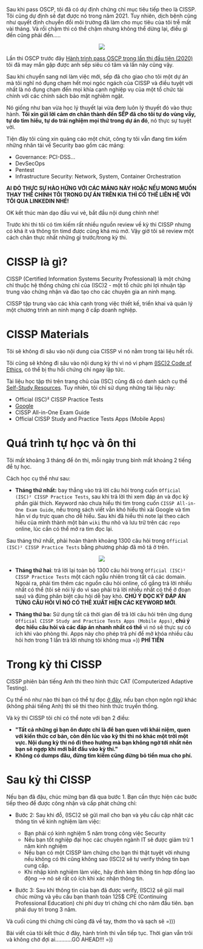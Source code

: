 Sau khi pass OSCP, tôi đã có dự định chứng chỉ mục tiêu tiếp theo là CISSP. Tôi cũng dự định sẽ đạt được nó trong năm 2021. Tuy nhiên, dịch bệnh cũng như quyết định chuyển đổi môi trường đã làm cho mục tiêu của tôi trễ mất vài tháng. Và rồi chậm thì có thể chậm nhưng không thể dừng lại, điều gì đến cũng phải đến.....

<p align="center">
  <img src="https://images.viblo.asia/09066b4d-2cc4-4a2a-9982-75c9e966dd46.png">
</p>

Lần thi OSCP trước đây [Hành trình pass OSCP trong lần thi đầu tiên (2020)](https://viblo.asia/p/hanh-trinh-pass-oscp-trong-lan-thi-dau-tien-2020-924lJmjWZPM) tôi đã may mắn gặp được anh sếp siêu có tâm và lần này cũng vậy.

Sau khi chuyển sang nơi làm việc mới, sếp đã cho giao cho tôi một dự án mà tôi nghĩ nó đụng chạm hết mọi ngóc ngách của CISSP và điều tuyệt vời nhất là nó đụng chạm đến mọi khía cạnh nghiệp vụ của một tổ chức tài chính với các chính sách bảo mật nghiêm ngặt.

Nó giống như bạn vừa học lý thuyết lại vừa đem luôn lý thuyết đó vào thực hành. **Tôi xin gửi lời cảm ơn chân thành đến SẾP đã cho tôi tự do vùng vẫy, tự do tìm hiểu, tự do trải nghiệm mọi thứ trong dự án đó**, nó thực sự tuyệt vời.

Tiện đây tôi cũng xin quảng cáo một chút, công ty tôi vẫn đang tìm kiếm những nhân tài về Security bao gồm các mảng:
- Governance: PCI-DSS...
- DevSecOps
- Pentest
- Infrastructure Security: Network, System, Container Orchestration

**AI ĐÓ THỰC SỰ HÀO HỨNG VỚI CÁC MẢNG NÀY HOẶC NẾU MONG MUỐN THAY THẾ CHÍNH TÔI TRONG DỰ ÁN TRÊN KIA THÌ CÓ THỂ LIÊN HỆ VỚI TÔI QUA LINKEDIN NHÉ!**

OK kết thúc màn dạo đầu vui vẻ, bắt đầu nội dung chính nhé!

Trước khi thi tôi có tìm kiếm rất nhiều nguồn review về kỳ thi CISSP nhưng có khá ít và thông tin timd được cũng khá mù mờ. Vậy giờ tôi sẽ review một cách chân thực nhất những gì trước/trong kỳ thi.

# CISSP là gì?
CISSP (Certified Information Systems Security Professional) là một chứng chỉ thuộc hệ thống chứng chỉ của (ISC)2 - một tổ chức phi lợi nhuận tập trung vào chứng nhận và đào tạo cho các chuyên gia an ninh mạng.

CISSP tập trung vào các khía cạnh trong việc thiết kế, triển khai và quản lý một chương trình an ninh mạng ở cấp doanh nghiệp.

# CISSP Materials
Tôi sẽ không đi sâu vào nội dung của CISSP vì nó nằm trong tài liệu hết rồi.

Tôi cũng sẽ không đi sâu vào nội dung kỳ thi vì nó vi phạm [(ISC)2 Code of Ethics](https://www.isc2.org/Ethics), có thể bị thu hồi chứng chỉ ngay lập tức.

Tài liệu học tập thì trên trang chủ của (ISC) cũng đã có danh sách cụ thể [Self-Study Resources](https://www.isc2.org/Training/Self-Study-Resources). Tuy nhiên, tôi chỉ sử dụng những tài liệu này:
- Official (ISC)² CISSP Practice Tests
- [Google](https://www.google.com)
- CISSP All-in-One Exam Guide
- Official CISSP Study and Practice Tests Apps (Mobile Apps)

# Quá trình tự học và ôn thi
Tôi mất khoảng 3 tháng để ôn thi, mỗi ngày trung bình mất khoảng 2 tiếng để tự học.

Cách học cụ thể như sau:
- **Tháng thứ nhất:** bay thẳng vào trả lời câu hỏi trong cuốn `Official (ISC)² CISSP Practice Tests`, sau khi trả lời thì xem đáp án và đọc kỹ phần giải thích. Keyword nào chưa hiểu thì tìm trong cuốn `CISSP All-in-One Exam Guide`, nếu trong sách viết vẫn khó hiểu thì xài Google và tìm hẳn ví dụ trực quan cho dễ hiểu. Sau khi đã hiểu thì note lại theo cách hiểu của mình thành một bản `wiki` thu nhỏ và lưu trữ trên các `repo` online, lúc cần có thể mở ra tìm đọc lại.

Sau tháng thứ nhất, phải hoàn thành khoảng 1300 câu hỏi trong `Official (ISC)² CISSP Practice Tests` bằng phương pháp đã mô tả ở trên.

<p align="center">
  <img src="https://images.viblo.asia/ad995707-39c9-4f3a-aaa3-364a2bc6600a.png">
</p>

- **Tháng thứ hai**: trả lời lại toàn bộ 1300 câu hỏi trong `Official (ISC)² CISSP Practice Tests` một cách ngẫu nhiên trong tất cả các domain. Ngoài ra, phải tìm thêm các nguồn câu hỏi online, cố gắng trả lời nhiều nhất có thể (tôi sẽ nói lý do vì sao phải trả lời nhiều nhất có thể ở đoạn sau) và đừng phân biệt câu hỏi dễ hay khó. **CHÚ Ý ĐỌC KỸ ĐÁP ÁN TỪNG CÂU HỎI VÌ NÓ CÓ THỂ XUẤT HIỆN CÁC KEYWORD MỚI**.

- **Tháng thứ ba:** Sử dụng tất cả thời gian để trả lời câu hỏi trên ứng dụng `Official CISSP Study and Practice Tests Apps (Mobile Apps)`, **chú ý đọc hiểu câu hỏi và các đáp án nhanh nhất có thể** vì nó sẽ thực sự có ích khi vào phòng thi. Apps này cho phép trả phí để mở khóa nhiều câu hỏi hơn trong 1 lần trả lời nhưng tôi không mua =)) **PHÍ TIỀN**

# Trong kỳ thi CISSP
CISSP phiên bản tiếng Anh thi theo hình thức CAT (Computerized Adaptive Testing).

Cụ thể nó như nào thì bạn có thể tự đọc [ở đây](https://www.isc2.org/Certifications/CISSP/CISSP-CAT), nếu bạn chọn ngôn ngữ khác (không phải tiếng Anh) thì sẽ thi theo hình thức truyền thống.

Và kỳ thi CISSP tôi chỉ có thể note với bạn 2 điều: 
- **"Tất cả những gì bạn ôn được chỉ là để bạn quen với khái niệm, quen với kiến thức cơ bản, còn đến lúc vào kỳ thi thì nó khác một trời một vực. Nội dung kỳ thi nó đi theo hướng mà bạn không ngờ tới nhất nên bạn sẽ ngợp khi mới bắt đầu vào kỳ thi."**
- **Không có dumps đâu, đừng tìm kiếm cũng đừng bỏ tiền mua cho phí.**

# Sau kỳ thi CISSP
Nếu bạn đã đậu, chúc mừng bạn đã qua bước 1. Bạn cần thực hiện các bước tiếp theo để được công nhận và cấp phát chứng chỉ:

- Bước 2: Sau khi đỗ, (ISC)2 sẽ gửi mail cho bạn và yêu cầu cập nhật các thông tin về kinh nghiệm làm việc:
    - Bạn phải có kinh nghiệm 5 năm trong công việc Security
    - Nếu bạn tốt nghiệp đại học các chuyên ngành IT sẽ được giảm trừ 1 năm kinh nghiệm
    - Nếu bạn có một CISSP làm chứng cho bạn thì thật tuyệt vời nhưng nếu không có thì cũng không sao (ISC)2 sẽ tự verify thông tin bạn cung cấp.
    - Khi nhập kinh nghiệm làm việc, hãy đính kèm thông tin hợp đồng lao động --> nó sẽ rất có ích khi xác nhận thông tin.
 
 - Bước 3: Sau khi thông tin của bạn đã được verify, (ISC)2 sẽ gửi mail chúc mừng và yêu cầu bạn thanh toán 125$ CPE (Continuing Professional Education) chi phí duy trì chứng chỉ cho năm đầu tiên. bạn phải duy trì trong 3 năm.

Và cuối cùng thì chứng chỉ cũng đã về tay, thơm tho và sạch sẽ =)))


Bài viết của tôi kết thúc ở đây, hành trình thì vẫn tiếp tục. Thời gian vẫn trôi và không chờ đợi ai...........GO AHEAD!!! =))